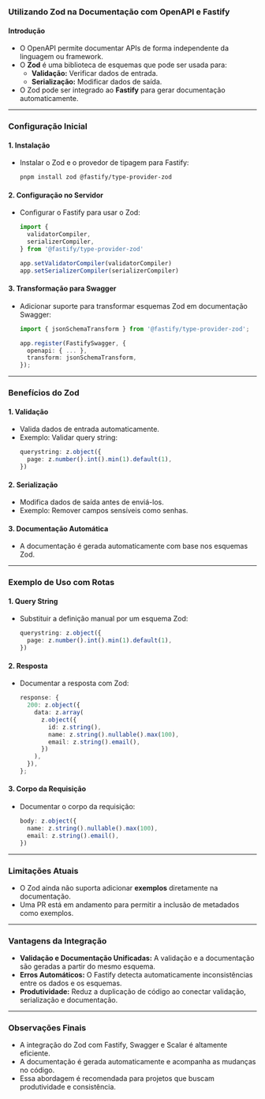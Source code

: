 ### Utilizando Zod na Documentação com OpenAPI e Fastify

#### Introdução

- O OpenAPI permite documentar APIs de forma independente da linguagem ou framework.
- O **Zod** é uma biblioteca de esquemas que pode ser usada para:
  - **Validação:** Verificar dados de entrada.
  - **Serialização:** Modificar dados de saída.
- O Zod pode ser integrado ao **Fastify** para gerar documentação automaticamente.

---

### Configuração Inicial

#### 1. **Instalação**

- Instalar o Zod e o provedor de tipagem para Fastify:
  ```bash
  pnpm install zod @fastify/type-provider-zod
  ```

#### 2. **Configuração no Servidor**

- Configurar o Fastify para usar o Zod:

  ```typescript
  import {
    validatorCompiler,
    serializerCompiler,
  } from '@fastify/type-provider-zod'

  app.setValidatorCompiler(validatorCompiler)
  app.setSerializerCompiler(serializerCompiler)
  ```

#### 3. **Transformação para Swagger**

- Adicionar suporte para transformar esquemas Zod em documentação Swagger:

  ```typescript
  import { jsonSchemaTransform } from '@fastify/type-provider-zod';

  app.register(FastifySwagger, {
    openapi: { ... },
    transform: jsonSchemaTransform,
  });
  ```

---

### Benefícios do Zod

#### 1. **Validação**

- Valida dados de entrada automaticamente.
- Exemplo: Validar query string:
  ```typescript
  querystring: z.object({
    page: z.number().int().min(1).default(1),
  })
  ```

#### 2. **Serialização**

- Modifica dados de saída antes de enviá-los.
- Exemplo: Remover campos sensíveis como senhas.

#### 3. **Documentação Automática**

- A documentação é gerada automaticamente com base nos esquemas Zod.

---

### Exemplo de Uso com Rotas

#### 1. **Query String**

- Substituir a definição manual por um esquema Zod:
  ```typescript
  querystring: z.object({
    page: z.number().int().min(1).default(1),
  })
  ```

#### 2. **Resposta**

- Documentar a resposta com Zod:
  ```typescript
  response: {
    200: z.object({
      data: z.array(
        z.object({
          id: z.string(),
          name: z.string().nullable().max(100),
          email: z.string().email(),
        })
      ),
    }),
  };
  ```

#### 3. **Corpo da Requisição**

- Documentar o corpo da requisição:
  ```typescript
  body: z.object({
    name: z.string().nullable().max(100),
    email: z.string().email(),
  })
  ```

---

### Limitações Atuais

- O Zod ainda não suporta adicionar **exemplos** diretamente na documentação.
- Uma PR está em andamento para permitir a inclusão de metadados como exemplos.

---

### Vantagens da Integração

- **Validação e Documentação Unificadas:** A validação e a documentação são geradas a partir do mesmo esquema.
- **Erros Automáticos:** O Fastify detecta automaticamente inconsistências entre os dados e os esquemas.
- **Produtividade:** Reduz a duplicação de código ao conectar validação, serialização e documentação.

---

### Observações Finais

- A integração do Zod com Fastify, Swagger e Scalar é altamente eficiente.
- A documentação é gerada automaticamente e acompanha as mudanças no código.
- Essa abordagem é recomendada para projetos que buscam produtividade e consistência.
